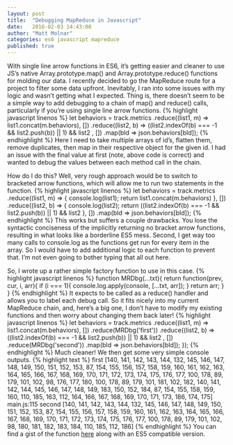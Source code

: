 ```yaml
---
layout: post
title:  "Debugging MapReduce in Javascript"
date:   2016-02-03 14:43:00
author: "Matt Molnar"
categories: es6 javascript mapreduce
published: true
---
```


With single line arrow functions in ES6, it’s getting easier and cleaner to use JS’s native Array.prototype.map() and Array.prototype.reduce() functions for molding our data. I recently decided to go the MapReduce route for a project to filter some data upfront. Inevitably, I ran into some issues with my logic and wasn’t getting what I expected. Thing is, there doesn’t seem to be a simple way to add debugging to a chain of map() and reduce() calls, particularly if you’re using single line arrow functions.
{% highlight javascript linenos %}
let behaviors = track.metrics
  .reduce((list1, m) => list1.concat(m.behaviors), [])
  .reduce((list2, b) =>
    ((list2.indexOf(b) === -1 && list2.push(b)) || 1) && list2
  , [])
  .map(bId => json.behaviors[bId]);
{% endhighlight %}
Here I need to take multiple arrays of id’s, flatten them, remove duplicates, then map in their respective object for the given id. I had an issue with the final value at first (note, above code is correct) and wanted to debug the values between each method call in the chain.

How do I do this? Well, very rough approach would be to switch to bracketed arrow functions, which will allow me to run two statements in the function.
{% highlight javascript linenos %}
let behaviors = track.metrics
  .reduce((list1, m) => {
    console.log(list1);
    return list1.concat(m.behaviors)
  }, [])
  .reduce((list2, b) => {
    console.log(list2);
    return ((list2.indexOf(b) === -1 && list2.push(b)) || 1) && list2
  }, [])
  .map(bId => json.behaviors[bId]);
{% endhighlight %}
This works but suffers a couple drawbacks. You lose the syntactic conciseness of the implicitly returning no bracket arrow functions, resulting in what looks like a borderline ES5 mess. Second, I get way too many calls to console.log as the functions get run for every item in the array. So I would have to add additional logic to each function to prevent that. I’m not even going to bother typing that all out here.

So, I wrote up a rather simple factory function to use in this case. 
{% highlight javascript linenos %}
function MRDbg(...txt){
  return function(prev, cur, i, arr){
    if (i === 1){
      console.log.apply(console, [...txt, arr]);
    }
    return arr;
  }
}
{% endhighlight %}
It expects to be called as a reduce() handler and allows you to label each debug call. So it fits nicely into my current MapReduce chain, and, here’s a big one, I don’t have to modify my existing functions and then worry about changing them back later!
{% highlight javascript linenos %}
let behaviors = track.metrics
  .reduce((list1, m) => list1.concat(m.behaviors), [])
  .reduce(MRDbg('first'))
  .reduce((list2, b) =>
    ((list2.indexOf(b) === -1 && list2.push(b)) || 1) && list2
  , [])
  .reduce(MRDbg('second'))
  .map(bId => json.behaviors[bId]);
});
{% endhighlight %}
Much cleaner! We then get some very simple console outputs.
{% highlight text %}
first [140, 141, 142, 143, 144, 132, 145, 146, 147, 148, 149, 150, 151, 152, 153, 87, 154, 155, 156, 157, 158, 159, 160, 161, 162, 163, 164, 165, 166, 167, 168, 169, 170, 171, 172, 173, 174, 175, 176, 177, 100, 178, 89, 179, 101, 102, 98, 176, 177, 180, 100, 178, 89, 179, 101, 181, 102, 182, 140, 141, 142, 144, 145, 146, 147, 148, 149, 183, 150, 152, 184, 87, 154, 155, 158, 159, 160, 110, 185, 163, 112, 164, 166, 167, 168, 169, 170, 171, 173, 186, 174, 175]
main.js:115 
second [140, 141, 142, 143, 144, 132, 145, 146, 147, 148, 149, 150, 151, 152, 153, 87, 154, 155, 156, 157, 158, 159, 160, 161, 162, 163, 164, 165, 166, 167, 168, 169, 170, 171, 172, 173, 174, 175, 176, 177, 100, 178, 89, 179, 101, 102, 98, 180, 181, 182, 183, 184, 110, 185, 112, 186]
{% endhighlight %}
You can find a gist of the function [here][gist] along with an ES5 compatible version.

[gist]: https://gist.github.com/mattcodez/617336258d243078f74f
